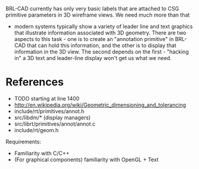 BRL-CAD currently has only very basic labels that are attached to CSG
primitive parameters in 3D wireframe views. We need much more than that
- modern systems typically show a variety of leader line and text
graphics that illustrate information associated with 3D geometry. There
are two aspects to this task - one is to create an "annotation
primitive" in BRL-CAD that can hold this information, and the other is
to display that information in the 3D view. The second depends on the
first - "hacking in" a 3D text and leader-line display won't get us what
we need.

# References

-   TODO starting at line 1400
-   <http://en.wikipedia.org/wiki/Geometric_dimensioning_and_tolerancing>
-   include/rt/primitives/annot.h
-   src/libdm/\* (display managers)
-   src/librt/primitives/annot/annot.c
-   include/rt/geom.h

Requirements:

-   Familiarity with C/C++
-   (For graphical components) familiarity with OpenGL + Text